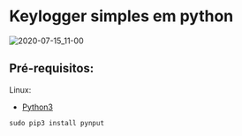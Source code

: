 # Keylogger simples em python
![2020-07-15_11-00](https://user-images.githubusercontent.com/67514416/87554523-9bce5a80-c68a-11ea-948c-e9fcca0f4110.png)
## Pré-requisitos:
Linux:
  
- [Python3](https://www.python.org/downloads/)

`sudo pip3 install pynput`


 
